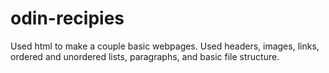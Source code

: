 # odin-recipies
Used html to make a couple basic webpages. Used headers, images, links, ordered and unordered lists, paragraphs, and basic file structure.
